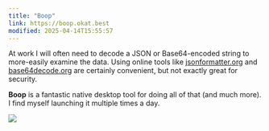 ```yaml
---
title: "Boop"
link: https://boop.okat.best
modified: 2025-04-14T15:55:57
---
```


At work I will often need to decode a JSON or Base64-encoded string to more-easily examine the data. Using online tools like [jsonformatter.org](https://jsonformatter.org) and [base64decode.org](https://www.base64decode.org) are certainly convenient, but not exactly great for security.

**Boop** is a fantastic native desktop tool for doing all of that (and much more). I find myself launching it multiple times a day.

![](https://philstephens.com/storage/images/2025/04/Screenshot%202025-04-14%20at%203.52.41%C3%A2%C2%80%C2%AFpm.png)